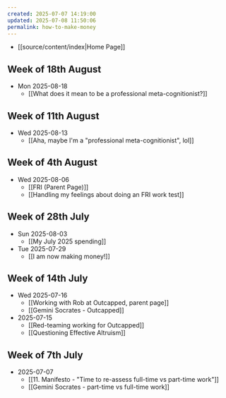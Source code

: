 ```yaml
---
created: 2025-07-07 14:19:00
updated: 2025-07-08 11:50:06
permalink: how-to-make-money
---
```

- [[source/content/index|Home Page]]
## Week of 18th August
- Mon 2025-08-18
	- [[What does it mean to be a professional meta-cognitionist?]]
## Week of 11th August
- Wed 2025-08-13
	- [[Aha, maybe I'm a "professional meta-cognitionist", lol]]
## Week of 4th August
- Wed 2025-08-06
	- [[FRI (Parent Page)]]
	- [[Handling my feelings about doing an FRI work test]]
## Week of 28th July
- Sun 2025-08-03
	- [[My July 2025 spending]]
- Tue 2025-07-29
	- [[I am now making money!]]
## Week of 14th July
- Wed 2025-07-16 
	- [[Working with Rob at Outcapped, parent page]]
	- [[Gemini Socrates - Outcapped]]
- 2025-07-15 
	- [[Red-teaming working for Outcapped]]
	- [[Questioning Effective Altruism]]
## Week of 7th July
- 2025-07-07
	- [[11. Manifesto - "Time to re-assess full-time vs part-time work"]]
	- [[Gemini Socrates - part-time vs full-time work]]
